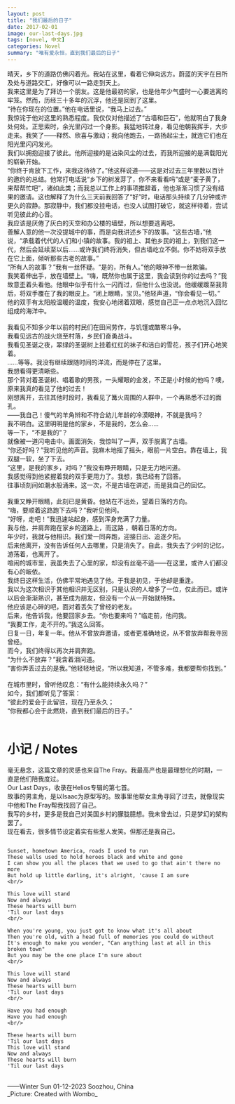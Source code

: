 ```yaml
---
layout: post
title: "我们最后的日子"
date: 2017-02-01
image: our-last-days.jpg
tags: [novel, 中文]
categories: Novel
summary: "唯有爱永恒，直到我们最后的日子"
---
```

晴天，乡下的道路仿佛闪着光。我站在这里，看着它伸向远方。蔚蓝的天宇在目所及处与道路交汇，好像可以一路走到天上。    
我来这里是为了拜访一个朋友。这是他最初的家，也是他年少气盛时一心要逃离的牢笼。然而，历经三十多年的沉浮，他还是回到了这里。    
“待在你现在的位置。”他在电话里说，“我马上过去。”    
我惊诧于他对这里的熟悉程度。我仅仅对他描述了“古墙和巨石”，他就明白了我身处何处。正思索时，余光里闪过一个身影。我猛地转过身，看见他朝我挥手，大步走来。我笑了——释然、欣喜与激动；我向他跑去，一路扬起尘土，就连它们也在阳光里闪闪发光。    
我们以拥抱迎接了彼此。他所迎接的是沾染风尘的过去，而我所迎接的是满载阳光的崭新开始。    
“你终于肯放下工作，来我这待待了。”他这样说道——这是对过去三年里数以百计的邀约的总结。他常打电话说“乡下的树发芽了，你不来看看吗”或是“麦子黄了，来帮帮忙吧”，诸如此类；而我总以工作上的事项推辞着，他也渐渐习惯了没有结果的邀请。这也解释了为什么三天前我回答了“好”时，电话那头持续了几分钟或许更久的寂静。那寂静中，我们都没挂电话，也没人试图打破它，就这样待着，尝试听见彼此的心音。    
我应该是厌倦了灰白的天空和办公楼的墙壁，所以想要逃离吧。    
善解人意的他一次没提城中的事，而是向我讲述乡下的故事。“这些古墙，”他说，“承载着代代的人们和小镇的故事。我的祖上、其他乡民的祖上，到我们这一代，然后会延续至以后……或许我们终将消失，但古墙屹立不倒。你不妨将双手放在它上面，倾听那些古老的故事。”    
“所有人的故事？”我有一丝怀疑。“是的，所有人。”他的眼神不带一丝欺骗。    
我笑着伸出手，放在墙壁上。“嗨，既然你也属于这里，我会读到你的过去吗？”我故意歪着头看他。他眼中似乎有什么一闪而过，但他什么也没说。他缓缓踱至我背后，将双手覆在了我的眼皮上。“闭上眼睛，宝贝。”他轻声道，“你会看见一切。”    
他的双手有太阳般温暖的温度，我安心地闭着双眼，感觉自己正一点点地沉入回忆组成的海洋中。    
<br/>
我看见不知多少年以前的村民们在田间劳作，与饥馑或酷寒斗争。    
我看见远古的战火烧至村落，乡民们奋勇战斗。    
我看见圣诞之夜，翠绿的圣诞树上挂着红红的袜子和洁白的雪花，孩子们开心地笑着。    
……等等。我没有继续跟随时间的洋流，而是停在了这里。    
我想看得更清晰些。    
那个背对着圣诞树、唱着歌的男孩，一头耀眼的金发，不正是小时候的他吗？噢，原来我真的看见了他的过去！    
刚想离开，去往其他时段时，我看见了篝火周围的人群中，一个再熟悉不过的面孔。    
——我自己！傻气的羊角辫和不符合幼儿年龄的冷漠眼神，不就是我吗？    
我不明白。这里明明是他的家乡，不是我的，怎么会……    
等一下，“不是我的”？    
就像被一道闪电击中。画面消失，我惊叫了一声，双手脱离了古墙。    
“你还好吗？”我听见他的声音。我麻木地摇了摇头，眼前一片空白。靠在墙上，我双腿一软，坐了下去。    
“这里，是我的家乡，对吗？”我没有睁开眼睛，只是无力地问道。    
我感觉得到他紧握着我的双手更用力了。我想，我已经有了回答。    
往事顷刻间如潮水般涌来。这一次，不是古墙在讲述，而是我自己的回忆。    
<br/>
我重又睁开眼睛，此刻已是黄昏。他站在不远处，望着日落的方向。    
“嗨，要顺着这路跑下去吗？”我听见他问。    
“好呀，走吧！”我迅速站起身，感到浑身充满了力量。    
我与他，并肩奔跑在家乡的道路上，而这路 ，朝着日落的方向。    
年少时，我就与他相识。我们爱一同奔跑，迎接日出、追逐夕阳。    
后来他离开，没有告诉任何人去哪里，只是消失了。自此，我失去了少时的记忆，游荡着，也离开了。    
喧闹的城市里，我虽失去了心里的家，却没有丝毫不适——在这里，或许人们都没有心的皈依。    
我终日这样生活，仿佛平常地遇见了他。于我是初见，于他却是重逢。    
我以为这次相识于其他相识并无区别，只是认识的人增多了一位，仅此而已。或许以后会渐渐熟识，甚至成为朋友，但没有一个从一开始就特殊。    
他应该是心碎的吧，面对着丢失了曾经的老友。    
后来，他告诉我，他要回家乡去。“你也要来吗？”临走前，他问我。    
“我要工作，走不开的。”我这么回答。    
日复一日，年复一年。他从不曾放弃邀请，或者更准确地说，从不曾放弃帮我寻回曾经。    
而今，我们终得以再次并肩奔跑。    
“为什么不放弃？”我含着泪问道。    
“害你弄丢过去的是我。”他轻轻地说，“所以我知道，不管多难，我都要帮你找到。”    
<br/>
在城市里时，曾听他叹息：“有什么能持续永久吗？”    
如今，我们都听见了答案：    
“彼此的爱会于此留驻，现在乃至永久；    
“你我都心会于此燃烧，直到我们最后的日子。”    
<br/>
# 小记 / Notes
毫无悬念，这篇文章的灵感也来自The Fray。我最高产也是最理想化的时期，一直是他们陪我度过。    
Our Last Days，收录在Helios专辑的第七首。    
故事的男主角，是以Isaac为原型写的。故事里他帮女主角寻回了过去，就像现实中他和The Fray帮我找回了自己。    
我写的乡村，更多是我自己对美国乡村的朦胧臆想。我未曾去过，只是梦幻的架构罢了。    
现在看去，很多情节设定着实有些惹人发笑。但那还是我自己。    
```

Sunset, hometown America, roads I used to run    
These walls used to hold heroes black and white and gone    
I can show you all the places that we used to go that ain't there no more    
But hold up little darling, it's alright, 'cause I am sure    
<br/>

This love will stand    
Now and always    
These hearts will burn    
'Til our last days    
<br/>

When you're young, you just got to know what it's all about    
Then you're old, with a head full of memories you could do without    
It's enough to make you wonder, "Can anything last at all in this broken town"    
But you may be the one place I'm sure about    
<br/>

This love will stand    
Now and always    
These hearts will burn    
'Til our last days    
<br/>

Have you had enough    
Have you had enough    
<br/>

These hearts will burn    
'Til our last days    
This love will stand    
Now and always    
These hearts will burn    
'Til our last days    
```

<br/>
——Winter Sun    
01-12-2023    
Soozhou, China

<br/>
_Picture: Created with Wombo_
